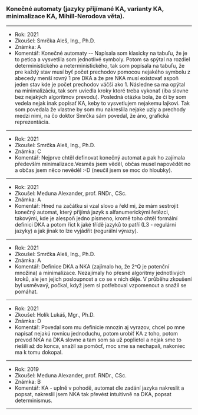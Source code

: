 ### Konečné automaty (jazyky přijímané KA, varianty KA, minimalizace KA, Mihill-Nerodova věta).

----------------------------------------

- Rok: 2021
- Zkoušel: Smrčka Aleš, Ing., Ph.D.
- Známka: A
- Komentář: Konečné automaty -- Napísala som klasicky na tabuľu, že je to petica a vysvetlila som jednotlivé symboly. Potom sa spýtal na rozdiel deterministického a neterministického, tak som popísala na tabuľu, že pre každý stav musí byť počet prechodov pomocou nejakého symbolu z abecedy menší rovný 1 pre DKA a že pre NKA musí existovať aspoň jeden stav kde je počet prechodov väčší ako 1. Následne sa ma opýtal na minimalizáciu, tak som uviedla kroky ktoré treba vykonať (iba slovne bez nejakých algoritmov prevodu). Posledná otázka bola, že či by som vedela nejak inak popísať KA, keby to vysvetlujem nejakemu lajkovi. Tak som povedala že vlastne by som mu nakreslila nejake uzly a prechody medzi nimi, na čo doktor Smrčka sám povedal, že áno, grafická reprezentácia.

----------------------------------------

- Rok: 2021
- Zkoušel: Smrčka Aleš, Ing., Ph.D.
- Známka: C
- Komentář: Nejprve chtěl definovat konečný automat a pak ho zajímala především minimalizace.Vesměs jsem věděl, občas musel napovědět no a občas jsem něco nevěděl :-D (neučil jsem se moc do hloubky).

----------------------------------------

- Rok: 2021
- Zkoušel: Meduna Alexander, prof. RNDr., CSc.
- Známka: A
- Komentář: Hned na začátku si vzal slovo a řekl mi, že mám sestrojit konečný automat, který přijímá jazyk s alfanumerickými řetězci, takovými, kde je alespoň jedno písmeno, kromě toho chtěl formální definici DKA a potom říct k jaké třídě jazyků to patří (L3 - regulární jazyky) a jak jinak to lze vyjádřit (regurální výrazy).

----------------------------------------

- Rok: 2021
- Zkoušel: Smrčka Aleš, Ing., Ph.D.
- Známka: A
- Komentář: Definice DKA a NKA (zajímalo ho, že 2^Q je potenční množina) a minimalizace. Nezajímaly ho přesné algoritmy jednotlivých kroků, ale jen jejich posloupnost a co se v nich děje. V průběhu zkoušení byl usměvavý, počkal, když jsem si potřeboval vzpomenout a snažil se pomáhat.

----------------------------------------

- Rok: 2021
- Zkoušel: Holík Lukáš, Mgr., Ph.D.
- Známka: D
- Komentář: Povedal som mu definicie mnozin aj vyrazov, chcel po mne napisať nejakú rovnicu jednoduchu, potom urobiť KA z toho, potom prevod NKA na DKA slovne a tam som sa už poplietol a nejak sme to riešili až do konca, snažil sa pomôcť, moc sme sa nechapali, nakoniec ma k tomu dokopal.

----------------------------------------

- Rok: 2019
- Zkoušel: Meduna Alexander, prof. RNDr., CSc.
- Známka: B
- Komentář: KA - uplně v pohodě, automat dle zadání jazyka nakreslit a popsat, nakreslil jsem NKA tak převést intuitivně na DKA, popsat determinismus.

----------------------------------------
